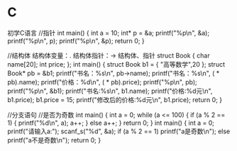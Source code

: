 # C
初学C语言
//指针
int main()
{
	int a = 10;
	int* p = &a;
	printf("%p\n", &a);
	printf("%p\n", p);
  printf("%p\n", &p);
  return 0;
}

//结构体
结构体变量：.
 结构体指针：->
结构体、指针
struct Book
{
	char name[20];
	int price;
};
int main()
{
	struct Book b1 = { "高等数学",20 };
	struct Book* pb = &b1;
	printf("书名：%s\n", pb->name);
	printf("书名：%s\n", ( * pb).name);
	printf("价格：%d\n", ( * pb).price);
	printf("%p\n", pb);
	printf("%p\n", &b1);
	printf("书名:%s\n", b1.name);
	printf("价格:%d元\n", b1.price);
	b1.price = 15;
	printf("修改后的价格:%d元\n", b1.price);
	return 0;
}

//分支语句
//是否为奇数
int main()
{
	int a = 0;
	while (a <= 100)
	{
		if (a % 2 == 1)
		{
			printf("%d\n", a);
			a++;
		}
		else
			a++;
	}
	return 0;
}
int main()
{
	int a = 0;
	printf("请输入a:");
	scanf_s("%d", &a);
	if (a % 2 == 1)
		printf("a是奇数\n");
	else
		printf("a不是奇数\n");
	return 0;
}
